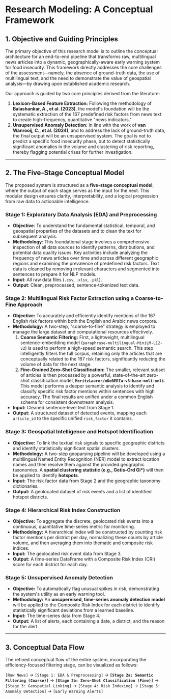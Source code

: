# **Research Modeling: A Conceptual Framework**

## 1. Objective and Guiding Principles

The primary objective of this research model is to outline the conceptual architecture for an end-to-end pipeline that transforms raw, multilingual news articles into a dynamic, geographically-aware early warning system for food insecurity. This framework directly addresses the core challenges of the assessment—namely, the absence of ground-truth data, the use of multilingual text, and the need to demonstrate the value of geospatial analysis—by drawing upon established academic research.

Our approach is guided by two core principles derived from the literature:

1.  **Lexicon-Based Feature Extraction:** Following the methodology of **Balashankar, A., et al. (2023)**, the model's foundation will be the systematic extraction of the 167 predefined risk factors from news text to create high-frequency, quantitative "news indicators."
2.  **Unsupervised Anomaly Detection:** In line with the work of **van Wanrooij, C., et al. (2024)**, and to address the lack of ground-truth data, the final output will be an unsupervised system. The goal is not to predict a specific food insecurity phase, but to detect statistically significant anomalies in the volume and clustering of risk reporting, thereby flagging potential crises for further investigation.

---

## 2. The Five-Stage Conceptual Model

The proposed system is structured as a **five-stage conceptual model**, where the output of each stage serves as the input for the next. This modular design ensures clarity, interpretability, and a logical progression from raw data to actionable intelligence.

### **Stage 1: Exploratory Data Analysis (EDA) and Preprocessing**

* **Objective**: To understand the fundamental statistical, temporal, and geospatial properties of the datasets and to clean the text for subsequent analysis.
* **Methodology**: This foundational stage involves a comprehensive inspection of all data sources to identify patterns, distributions, and potential data quality issues. Key activities include analyzing the frequency of news articles over time and across different geographic regions and examining the prevalence of predefined risk factors. Text data is cleaned by removing irrelevant characters and segmented into sentences to prepare it for NLP models.
* **Input**: All raw data files (`.csv`, `.xlsx`, `.pkl`).
* **Output**: Clean, preprocessed, sentence-tokenized text data.

### **Stage 2: Multilingual Risk Factor Extraction using a Coarse-to-Fine Approach**

* **Objective:** To accurately and efficiently identify mentions of the 167 English risk factors within both the English and Arabic news corpora.
* **Methodology:** A two-step, "coarse-to-fine" strategy is employed to manage the large dataset and computational resources effectively.
    1.  **Coarse Semantic Filtering:** First, a lightweight, multilingual sentence-embedding model (`paraphrase-multilingual-MiniLM-L12-v2`) is used to perform a high-speed semantic search. This step intelligently filters the full corpus, retaining only the articles that are conceptually related to the 167 risk factors, significantly reducing the volume of data for the next stage.
    2.  **Fine-Grained Zero-Shot Classification:** The smaller, relevant subset of articles is then processed by a powerful, state-of-the-art zero-shot classification model, **`MoritzLaurer/mDeBERTa-v3-base-mnli-xnli`**. This model performs a deeper semantic analysis to identify and classify specific risk factor mentions within sentences with high accuracy. The final results are unified under a common English schema for consistent downstream analysis.
* **Input:** Cleaned sentence-level text from Stage 1.
* **Output:** A structured dataset of detected events, mapping each `article_id` to the specific unified `risk_factor` it contains.

### **Stage 3: Geospatial Intelligence and Hotspot Identification**

* **Objective:** To link the textual risk signals to specific geographic districts and identify statistically significant spatial clusters.
* **Methodology:** A two-step geoparsing pipeline will be developed using a multilingual Named Entity Recognition (NER) model to extract location names and then resolve them against the provided geographic taxonomies. A **spatial clustering statistic (e.g., Getis-Ord Gi\*)** will then be applied to identify **hotspots**.
* **Input:** The risk factor data from Stage 2 and the geographic taxonomy dictionaries.
* **Output:** A geolocated dataset of risk events and a list of identified hotspot districts.

### **Stage 4: Hierarchical Risk Index Construction**

* **Objective:** To aggregate the discrete, geolocated risk events into a continuous, quantitative time-series metric for monitoring.
* **Methodology:** A hierarchical index will be constructed by counting risk factor mentions per district per day, normalizing these counts by article volume, and then averaging them into thematic and composite risk indices.
* **Input:** The geolocated risk event data from Stage 3.
* **Output:** A time-series DataFrame with a Composite Risk Index (CRI) score for each district for each day.

### **Stage 5: Unsupervised Anomaly Detection**

* **Objective:** To automatically flag unusual spikes in risk, demonstrating the system's utility as an early warning tool.
* **Methodology:** An **unsupervised, time-series anomaly detection model** will be applied to the Composite Risk Index for each district to identify statistically significant deviations from a learned baseline.
* **Input:** The time-series data from Stage 4.
* **Output:** A list of alerts, each containing a date, a district, and the reason for the alert.

---

## 3. Conceptual Data Flow

The refined conceptual flow of the entire system, incorporating the efficiency-focused filtering stage, can be visualized as follows:

`[Raw News]` -> `[Stage 1: EDA & Preprocessing]` -> **`[Stage 2a: Semantic Filtering (Coarse)]`** -> **`[Stage 2b: Zero-Shot Classification (Fine)]`** -> `[Stage 3: Geospatial Linking]` -> `[Stage 4: Risk Indexing]` -> `[Stage 5: Anomaly Detection]` -> `[Early Warning Alerts]`